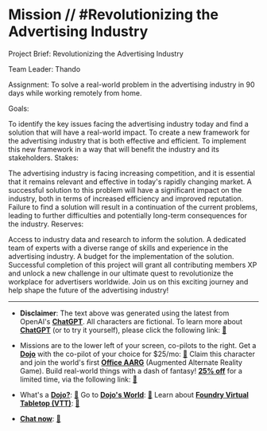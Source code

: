 # Mission // #Revolutionizing the Advertising Industry

Project Brief: Revolutionizing the Advertising Industry

Team Leader: Thando

Assignment: To solve a real-world problem in the advertising industry in 90 days while working remotely from home.

Goals:

To identify the key issues facing the advertising industry today and find a solution that will have a real-world impact.
To create a new framework for the advertising industry that is both effective and efficient.
To implement this new framework in a way that will benefit the industry and its stakeholders.
Stakes:

The advertising industry is facing increasing competition, and it is essential that it remains relevant and effective in today's rapidly changing market.
A successful solution to this problem will have a significant impact on the industry, both in terms of increased efficiency and improved reputation.
Failure to find a solution will result in a continuation of the current problems, leading to further difficulties and potentially long-term consequences for the industry.
Reserves:

Access to industry data and research to inform the solution.
A dedicated team of experts with a diverse range of skills and experience in the advertising industry.
A budget for the implementation of the solution.
Successful completion of this project will grant all contributing members XP and unlock a new challenge in our ultimate quest to revolutionize the workplace for advertisers worldwide. Join us on this exciting journey and help shape the future of the advertising industry!

---

* **Disclaimer**: The text above was generated using the latest from OpenAI's [**ChatGPT**](https://openai.com/blog/chatgpt/).  All characters are fictional.  To learn more about [**ChatGPT**](https://openai.com/blog/chatgpt/) (or to try it yourself), please click the following link: [:closed_book:](https://openai.com/blog/chatgpt/)

* Missions are to the lower left of your screen, co-pilots to the right. Get a [**Dojo**](https://workmates.live/marketplace) with the co-pilot of your choice for $25/mo: [:green_book:](https://workmates.live/marketplace)  Claim this character and join the world's first [**Office AARG**](https://dojos.world) (Augmented Alternate Reality Game). Build real-world things with a dash of fantasy! [**25% off**](https://blog.workmates.live/deal-on-a-dojo) for a limited time, via the following link: [:green_book:](https://blog.workmates.live/deal-on-a-dojo) 

* What's a [**Dojo?**](https://workdojos.com): [:blue_book:](https://workdojos.com)  Go to [**Dojo's World**](https://dojos.world): [:blue_book:](https://dojos.world)  Learn about [**Foundry Virtual Tabletop (VTT)**](https://foundryvtt.com): [:closed_book:](https://foundryvtt.com/)

* [**Chat now**](https://chat.workmates.live/channel/support): [:ledger:](https://chat.workmates.live/channel/support)